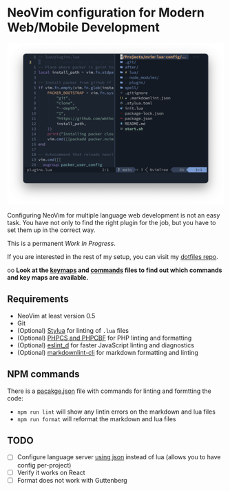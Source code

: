 # NeoVim configuration for Modern Web/Mobile Development

![Screenshot of NeoVim](screenshot.png)

Configuring NeoVim for multiple language web development is not an easy task. You have not only to find the right plugin for the job, but you have to set them up in the correct way.

This is a permanent _Work In Progress_.

If you are interested in the rest of my setup, you can visit my [dotfiles repo](https://github.com/marioy47/dotfiles).

oo
**Look at the [keymaps](lua/keymaps.lua) and [commands](lua/commands.lua) files to find out which commands and key maps are available.**

## Requirements

- NeoVim at least version 0.5
- Git
- (Optional) [Stylua](https://github.com/johnnymorganz/stylua) for linting of `.lua` files
- (Optional) [PHPCS and PHPCBF](https://github.com/squizlabs/PHP_CodeSniffer) for PHP linting and formatting
- (Optional) [eslint_d](https://github.com/mantoni/eslint_d.js) for faster JavaScript linting and diagnostics
- (Optional) [markdownlint-cli](https://github.com/igorshubovych/markdownlint-cli) for markdown formatting and linting

## NPM commands

There is a [pacakge.json](package.json) file with commands for linting and formtting the code:

- `npm run lint` will show any lintin errors on the markdown and lua files
- `npm run format` will reformat the markdown and lua files

## TODO

- [ ] Configure language server [using json](https://github.com/tamago324/nlsp-settings.nvim) instead of lua (allows you to have config per-project)
- [ ] Verify it works on React
- [ ] Format does not work with Guttenberg
